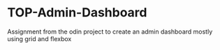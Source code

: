# TOP-Admin-Dashboard
Assignment from the odin project to create an admin dashboard mostly using grid and flexbox
